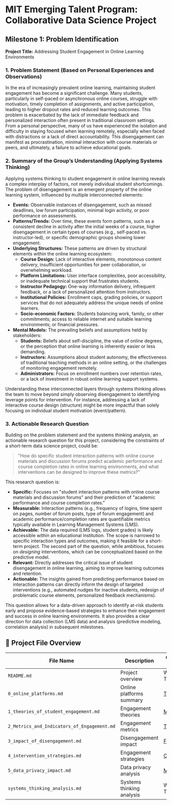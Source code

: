 # MIT Emerging Talent Program: Collaborative Data Science Project

## Milestone 1: Problem Identification

**Project Title:** Addressing Student Engagement in Online Learning Environments

### 1. Problem Statement (Based on Personal Experiences and Observations)

In the era of increasingly prevalent online learning, maintaining student
engagement has become a significant challenge. Many students, particularly in
self-paced or asynchronous online courses, struggle with motivation, timely
completion of assignments, and active participation, leading to higher dropout
rates and reduced learning outcomes. This problem is exacerbated by the lack of
immediate feedback and personalized interaction often present in traditional
classroom settings. From a personal perspective, many of us have experienced
the isolation and difficulty in staying focused when learning remotely,
especially when faced with distractions or a lack of direct accountability.
This disengagement can manifest as procrastination, minimal interaction with
course materials or peers, and ultimately, a failure to achieve educational goals.

### 2. Summary of the Group’s Understanding (Applying Systems Thinking)

Applying systems thinking to student engagement in online learning reveals a
complex interplay of factors, not merely individual student shortcomings.
The problem of disengagement is an emergent property of the online learning
system, influenced by multiple interconnected elements:

* **Events:** Observable instances of disengagement, such as missed deadlines,
low forum participation, minimal login activity, or poor performance on assessments.
* **Patterns/Trends:** Over time, these events form patterns, such as a
consistent decline in activity after the initial weeks of a course,
higher disengagement in certain types of courses
(e.g., self-paced vs. instructor-led), or specific demographic groups showing
lower engagement.
* **Underlying Structures:** These patterns are driven by structural elements
within the online learning ecosystem:
  * **Course Design:** Lack of interactive elements,
  monotonous content delivery, insufficient opportunities for peer collaboration,
  or overwhelming workload.
  * **Platform Limitations:** User interface complexities, poor accessibility,
  or inadequate technical support that frustrates students.
  * **Instructor Pedagogy:** One-way information delivery, infrequent feedback,
  or a lack of personalized attention from instructors.
  * **Institutional Policies:** Enrollment caps, grading policies, or support
  services that do not adequately address the unique needs of online learners.
  * **Socio-economic Factors:** Students balancing work, family, or other
  commitments; access to reliable internet and suitable learning environments;
  or financial pressures.
* **Mental Models:** The prevailing beliefs and assumptions held by stakeholders:
  * **Students:** Beliefs about self-discipline, the value of online degrees,
  or the perception that online learning is inherently easier or less demanding.
  * **Instructors:** Assumptions about student autonomy, the effectiveness of
  traditional teaching methods in an online setting, or the challenges of
  monitoring engagement remotely.
  * **Administrators:** Focus on enrollment numbers over retention rates, or a
  lack of investment in robust online learning support systems.

Understanding these interconnected layers through systems thinking allows the
team to move beyond simply observing disengagement to identifying leverage
points for intervention. For instance, addressing a lack of interactive course
design (structure) might be more impactful than solely focusing on individual
student motivation (event/pattern).

### 3. Actionable Research Question

Building on the problem statement and the systems thinking analysis, an
actionable research question for this project, considering the constraints of a
short-term data science project, could be:

> "How do specific student interaction patterns with online course materials and
> discussion forums predict academic performance and course completion rates in
> online learning environments, and what interventions can be designed to improve
> these metrics?"

This research question is:

* **Specific:** Focuses on "student interaction patterns with online course
materials and discussion forums" and their prediction of "academic performance
and course completion rates."
* **Measurable:** Interaction patterns (e.g., frequency of logins, time spent
on pages, number of forum posts, type of forum engagement) and academic
performance/completion rates are quantifiable metrics typically available in
Learning Management Systems (LMS).
* **Achievable:** The data required (LMS logs, student grades) is likely
accessible within an educational institution. The scope is narrowed to specific
interaction types and outcomes, making it feasible for a short-term project.
The second part of the question, while ambitious, focuses on *designing*
interventions, which can be conceptualized based on the predictive model.
* **Relevant:** Directly addresses the critical issue of student disengagement
in online learning, aiming to improve learning outcomes and retention.
* **Actionable:** The insights gained from predicting performance based on
interaction patterns can directly inform the design of targeted interventions
(e.g., automated nudges for inactive students, redesign of problematic course
elements, personalized feedback mechanisms).

This question allows for a data-driven approach to identify at-risk students
early and propose evidence-based strategies to enhance their engagement and
success in online learning environments. It also provides a clear direction for
data collection (LMS data) and analysis (predictive modeling, correlation analysis)
in subsequent milestones.

## 📂 Project File Overview

| File Name | Description | Created By |
|-----|------|--|
| `README.md` | Project overview | Whole Team |
| `0_online_platforms.md`    | Online platforms summary  | [Terry](https://github.com/terryekoe) |
| `1_theories_of_student_engagement.md`| Engagement theories | [Maria](https://github.com/MaRia19280) |
| `2_Metrics_and_Indicators_of_Engagement.md` | Engagement metrics | [Tomas](https://github.com/Sufi-to)|
| `3_impact_of_disengagement.md`  | Disengagement impact   | [Fahed](https://github.com/RandomProjects-db) |
| `4_intervention_strategies.md`| Engagement strategies| [Caesar](https://github.com/CaesarGhazi)|
| `5_data_privacy_impact.md`   | Data privacy analysis  | [Mohamed](https://github.com/MohammadRAlSalloum) |
|`systems_thinking_analysis.md`| Systems thinking analysis | Whole Team |
